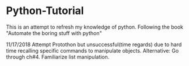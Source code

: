 # Python-Tutorial
This is an attempt to refresh my knowledge of python. Following the book "Automate the boring stuff with python"

11/17/2018
  Attempt Protothon but unsuccessful(time regards) due to hard time recalling specific commands to manipulate objects.
  Alternative: Go through ch#4. Familiarize list manipulation.
